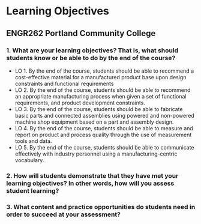 # Learning Objectives

## ENGR262 Portland Community College

### 1.	What are your learning objectives? That is, what should students know or be able to do by the end of the course?

 * LO 1. By the end of the course, students should be able to recommend a cost-effective material for a manufactured product base upon design constraints and functional requirements
 * LO 2. By the end of the course, students should be able to recommend an appropriate manufacturing process when given a set of functional requirements, and product development constraints.
 * LO 3. By the end of the course, students should be able to fabricate basic parts and connected assemblies using powered and non-powered machine shop equipment based on a part and assembly design.
 * LO 4. By the end of the course, students should be able to measure and report on product and process quality through the use of measurement tools and data.
 * LO 5. By the end of the course, students should be able to communicate effectively with industry personnel using a manufacturing-centric vocabulary.

### 2.	How will students demonstrate that they have met your learning objectives? In other words, how will you assess student learning?

### 3.	What content and practice opportunities do students need in order to succeed at your assessment?
